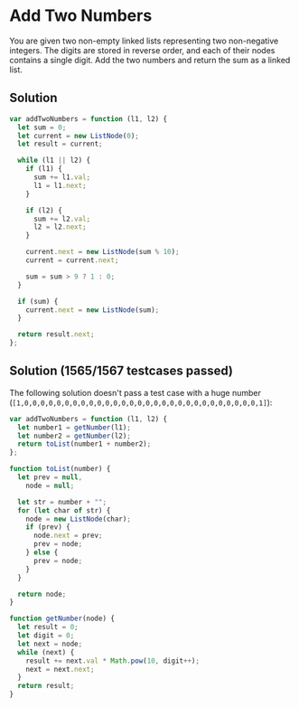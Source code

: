 # Add Two Numbers

You are given two non-empty linked lists representing two non-negative integers. The digits are stored in reverse order, and each of their nodes contains a single digit. Add the two numbers and return the sum as a linked list.

## Solution

```js
var addTwoNumbers = function (l1, l2) {
  let sum = 0;
  let current = new ListNode(0);
  let result = current;

  while (l1 || l2) {
    if (l1) {
      sum += l1.val;
      l1 = l1.next;
    }

    if (l2) {
      sum += l2.val;
      l2 = l2.next;
    }

    current.next = new ListNode(sum % 10);
    current = current.next;

    sum = sum > 9 ? 1 : 0;
  }

  if (sum) {
    current.next = new ListNode(sum);
  }

  return result.next;
};
```

## Solution (1565/1567 testcases passed)

The following solution doesn't pass a test case with a huge number (`[1,0,0,0,0,0,0,0,0,0,0,0,0,0,0,0,0,0,0,0,0,0,0,0,0,0,0,0,0,0,1]`):

```js
var addTwoNumbers = function (l1, l2) {
  let number1 = getNumber(l1);
  let number2 = getNumber(l2);
  return toList(number1 + number2);
};

function toList(number) {
  let prev = null,
    node = null;

  let str = number + "";
  for (let char of str) {
    node = new ListNode(char);
    if (prev) {
      node.next = prev;
      prev = node;
    } else {
      prev = node;
    }
  }

  return node;
}

function getNumber(node) {
  let result = 0;
  let digit = 0;
  let next = node;
  while (next) {
    result += next.val * Math.pow(10, digit++);
    next = next.next;
  }
  return result;
}
```
